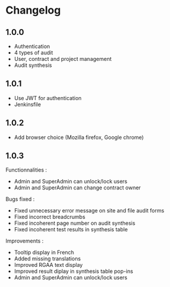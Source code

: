# Changelog
## 1.0.0
- Authentication
- 4 types of audit
- User, contract and project management
- Audit synthesis

## 1.0.1
- Use JWT for authentication
- Jenkinsfile

## 1.0.2
- Add browser choice (Mozilla firefox, Google chrome)

## 1.0.3
Functionnalities : 
- Admin and SuperAdmin can unlock/lock users
- Admin and SuperAdmin can change contract owner

Bugs fixed :
- Fixed unnecessary error message on site and file audit forms
- Fixed incorrect breadcrumbs
- Fixed incoherent page number on audit synthesis
- Fixed incoherent test results in synthesis table

Improvements : 
- Tooltip display in French
- Added missing translations
- Improved RGAA text display
- Improved result diplay in synthesis table pop-ins
- Admin and SuperAdmin can unlock/lock users
